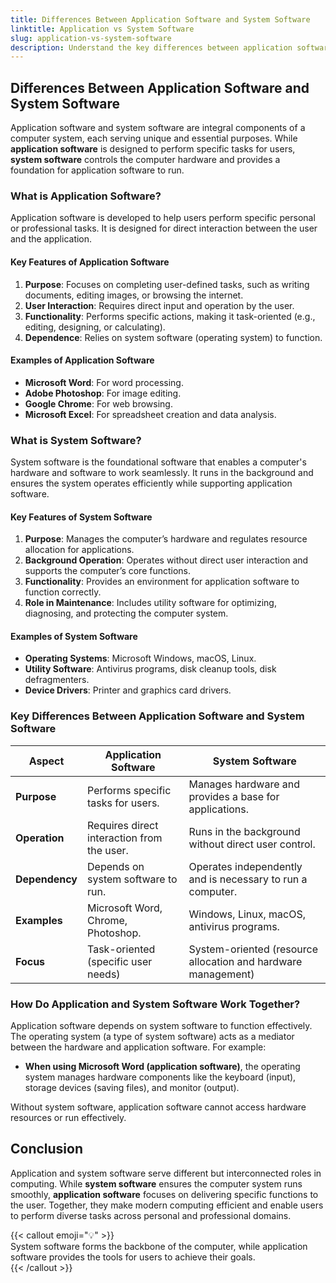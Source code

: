 ```yaml
---
title: Differences Between Application Software and System Software  
linktitle: Application vs System Software  
slug: application-vs-system-software  
description: Understand the key differences between application software and system software, their purposes, user roles, and examples to grasp their distinct functionalities.  
---
```


## Differences Between Application Software and System Software  

Application software and system software are integral components of a computer system, each serving unique and essential purposes. While **application software** is designed to perform specific tasks for users, **system software** controls the computer hardware and provides a foundation for application software to run.  



### What is Application Software?  

Application software is developed to help users perform specific personal or professional tasks. It is designed for direct interaction between the user and the application.  

#### Key Features of Application Software  
1. **Purpose**: Focuses on completing user-defined tasks, such as writing documents, editing images, or browsing the internet.  
2. **User Interaction**: Requires direct input and operation by the user.  
3. **Functionality**: Performs specific actions, making it task-oriented (e.g., editing, designing, or calculating).  
4. **Dependence**: Relies on system software (operating system) to function.  

#### Examples of Application Software  
- **Microsoft Word**: For word processing.  
- **Adobe Photoshop**: For image editing.  
- **Google Chrome**: For web browsing.  
- **Microsoft Excel**: For spreadsheet creation and data analysis.  



### What is System Software?  

System software is the foundational software that enables a computer's hardware and software to work seamlessly. It runs in the background and ensures the system operates efficiently while supporting application software.  

#### Key Features of System Software  
1. **Purpose**: Manages the computer’s hardware and regulates resource allocation for applications.  
2. **Background Operation**: Operates without direct user interaction and supports the computer’s core functions.  
3. **Functionality**: Provides an environment for application software to function correctly.  
4. **Role in Maintenance**: Includes utility software for optimizing, diagnosing, and protecting the computer system.  

#### Examples of System Software  
- **Operating Systems**: Microsoft Windows, macOS, Linux.  
- **Utility Software**: Antivirus programs, disk cleanup tools, disk defragmenters.  
- **Device Drivers**: Printer and graphics card drivers.  



### Key Differences Between Application Software and System Software  

| **Aspect**             | **Application Software**                         | **System Software**                              |  
|-------------------------|--------------------------------------------------|------------------------------------------------|  
| **Purpose**             | Performs specific tasks for users.              | Manages hardware and provides a base for applications. |  
| **Operation**           | Requires direct interaction from the user.      | Runs in the background without direct user control. |  
| **Dependency**          | Depends on system software to run.              | Operates independently and is necessary to run a computer. |  
| **Examples**            | Microsoft Word, Chrome, Photoshop.              | Windows, Linux, macOS, antivirus programs.      |  
| **Focus**               | Task-oriented (specific user needs)             | System-oriented (resource allocation and hardware management) |  



### How Do Application and System Software Work Together?  

Application software depends on system software to function effectively. The operating system (a type of system software) acts as a mediator between the hardware and application software. For example:
- **When using Microsoft Word (application software)**, the operating system manages hardware components like the keyboard (input), storage devices (saving files), and monitor (output).  

Without system software, application software cannot access hardware resources or run effectively.  



## Conclusion  

Application and system software serve different but interconnected roles in computing. While **system software** ensures the computer system runs smoothly, **application software** focuses on delivering specific functions to the user. Together, they make modern computing efficient and enable users to perform diverse tasks across personal and professional domains.  

{{< callout emoji="💡" >}}  
System software forms the backbone of the computer, while application software provides the tools for users to achieve their goals.  
{{< /callout >}}  